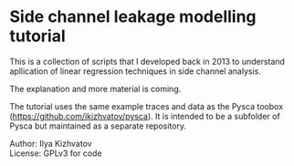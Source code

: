 # Side channel leakage modelling tutorial

This is a collection of scripts that I developed back in 2013 to understand apllication of linear regression techniques in side channel analysis.

The explanation and more material is coming.

The tutorial uses the same example traces and data as the Pysca toobox (https://github.com/ikizhvatov/pysca). It is intended to be a subfolder of Pysca but maintained as a separate repository.

Author: Ilya Kizhvatov<br>
License: GPLv3 for code
